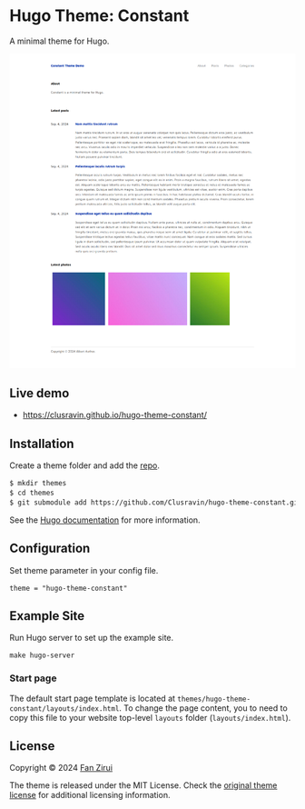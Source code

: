 # Hugo Theme: Constant

A minimal theme for Hugo. 

![Constant](https://github.com/Clusravin/hugo-theme-constant/blob/master/images/screenshot.png?raw=true)

## Live demo

* https://clusravin.github.io/hugo-theme-constant/

## Installation

Create a theme folder and add the [repo](https://github.com/Clusravin/hugo-theme-constant/).

```sh
$ mkdir themes
$ cd themes
$ git submodule add https://github.com/Clusravin/hugo-theme-constant.git hugo-theme-constant
```
    
See the [Hugo documentation](https://gohugo.io/themes/installing/) for more information.

## Configuration

Set theme parameter in your config file.

```
theme = "hugo-theme-constant"
```

## Example Site

Run Hugo server to set up the example site.

```
make hugo-server
```

### Start page

The default start page template is located at ```themes/hugo-theme-constant/layouts/index.html```. To change the page content, you to need to copy this file to 
your website top-level ```layouts``` folder (```layouts/index.html```).

## License

Copyright © 2024 [Fan Zirui](https://github.com/Clusravin/)

The theme is released under the MIT License. Check the [original theme license](https://github.com/mrmierzejewski/hugo-theme-console/blob/master/LICENSE.md) for additional licensing information.
